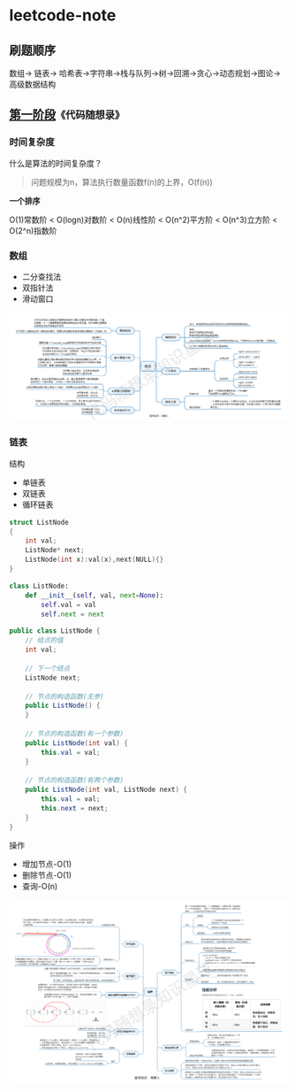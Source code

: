 # leetcode-note

## 刷题顺序

数组-> 链表-> 哈希表->字符串->栈与队列->树->回溯->贪心->动态规划->图论->高级数据结构


## [第一阶段](https://programmercarl.com/)`《代码随想录》`


### 时间复杂度

什么是算法的时间复杂度？

> 问题规模为n，算法执行数量函数f(n)的上界，O(f(n))

**一个排序**

O(1)常数阶 < O(logn)对数阶 < O(n)线性阶 < O(n^2)平方阶 < O(n^3)立方阶 < O(2^n)指数阶


### 数组

- 二分查找法
- 双指针法
- 滑动窗口

<img src="img/数组总结.png" alt="img"  />

### 链表

结构

- 单链表
- 双链表
- 循环链表

```c++
struct ListNode
{
    int val;
    ListNode* next;
    ListNode(int x):val(x),next(NULL){}
}
```

```python
class ListNode:
    def __init__(self, val, next=None):
        self.val = val
        self.next = next
```

```java
public class ListNode {
    // 结点的值
    int val;

    // 下一个结点
    ListNode next;

    // 节点的构造函数(无参)
    public ListNode() {
    }

    // 节点的构造函数(有一个参数)
    public ListNode(int val) {
        this.val = val;
    }

    // 节点的构造函数(有两个参数)
    public ListNode(int val, ListNode next) {
        this.val = val;
        this.next = next;
    }
}
```

操作

- 增加节点-O(1)
- 删除节点-O(1)
- 查询-O(n)

![img](img/链表总结.png)